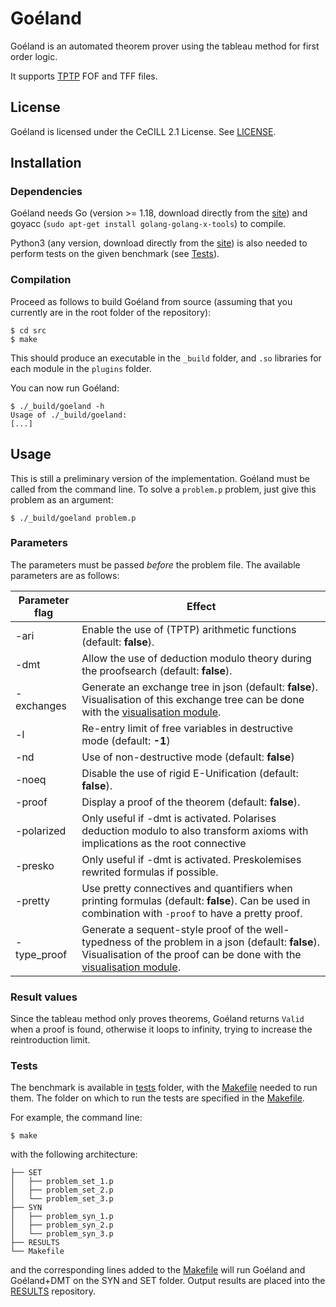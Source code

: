 # Goéland

Goéland is an automated theorem prover using the tableau method for first order logic.

It supports [TPTP](http://tptp.org/) FOF and TFF files.

## License

Goéland is licensed under the CeCILL 2.1 License. See [LICENSE](LICENSE).

## Installation

### Dependencies

Goéland needs Go (version >= 1.18, download directly from the [site](https://go.dev/)) and goyacc (`sudo apt-get install golang-golang-x-tools`) to compile.

Python3 (any version, download directly from the [site](https://www.python.org/downloads/)) is also needed to perform tests on the given benchmark (see  [Tests](#tests)).

### Compilation

Proceed as follows to build Goéland from source (assuming that you currently are in the root folder of the repository):
```console
$ cd src
$ make
```
This should produce an executable in the `_build` folder, and `.so` libraries for each module in the `plugins` folder.

You can now run Goéland:
```console
$ ./_build/goeland -h
Usage of ./_build/goeland:
[...]
```

## Usage

This is still a preliminary version of the implementation. Goéland must be called from the command line. To solve a `problem.p` problem, just give this problem as an argument:
```console
$ ./_build/goeland problem.p
```

### Parameters

The parameters must be passed *before* the problem file. The available parameters are as follows:

| Parameter flag | Effect |
|--------------------------|-----------|
| -ari | Enable the use of (TPTP) arithmetic functions (default: **false**). |
| -dmt | Allow the use of deduction modulo theory during the proofsearch (default: **false**). |
| -exchanges | Generate an exchange tree in json (default: **false**). Visualisation of this exchange tree can be done with the [visualisation module](visualization/). |
| -l | Re-entry limit of free variables in destructive mode (default: **-1**) |
| -nd | Use of non-destructive mode (default: **false**) |
| -noeq | Disable the use of rigid E-Unification (default: **false**). |
| -proof | Display a proof of the theorem (default: **false**). |
| -polarized | Only useful if -dmt is activated. Polarises deduction modulo to also transform axioms with implications as the root connective |
| -presko | Only useful if -dmt is activated. Preskolemises rewrited formulas if possible. |
| -pretty | Use pretty connectives and quantifiers when printing formulas (default: **false**). Can be used in combination with `-proof` to have a pretty proof. | 
| -type_proof | Generate a sequent-style proof of the well-typedness of the problem in a json (default: **false**). Visualisation of the proof can be done with the [visualisation module](visualization/). |

### Result values

Since the tableau method only proves theorems, Goéland returns `Valid` when a proof is found, otherwise it loops to infinity, trying to increase the reintroduction limit.

### Tests <a id="tests"></a>

The benchmark is available in [tests](tests/) folder, with the [Makefile](tests/Makefile) needed to run them. The folder on which to run the tests are specified in the [Makefile](tests/Makefile).

For example, the command line:
```console
$ make
```
with the following architecture: 
```console
├── SET
│   ├── problem_set_1.p
│   ├── problem_set_2.p
│   └── problem_set_3.p
├── SYN
│   ├── problem_syn_1.p
│   ├── problem_syn_2.p
│   └── problem_syn_3.p
├── RESULTS
└── Makefile
```
and the corresponding lines added to the [Makefile](tests/Makefile) will run Goéland and Goéland+DMT on the SYN and SET folder. Output results are placed into the [RESULTS](tests/RESULTS/) repository. 
